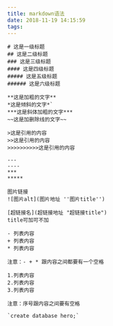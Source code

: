 ```yaml
---
title: markdown语法
date: 2018-11-19 14:15:59
tags:
---
```

```
# 这是一级标题
## 这是二级标题
### 这是三级标题
#### 这是四级标题
##### 这是五级标题
###### 这是六级标题
```
```
**这是加粗的文字**
*这是倾斜的文字*`
***这是斜体加粗的文字***
~~这是加删除线的文字~~
```
```
>这是引用的内容
>>这是引用的内容
>>>>>>>>>>这是引用的内容
```
```
---
----
***
*****
```
```
图片链接
![图片alt](图片地址 ''图片title'')
```
```
[超链接名](超链接地址 "超链接title")
title可加可不加
```
```
- 列表内容
+ 列表内容
* 列表内容

注意：- + * 跟内容之间都要有一个空格
```
```
1.列表内容
2.列表内容
3.列表内容

注意：序号跟内容之间要有空格
```

```
`create database hero;`
```
